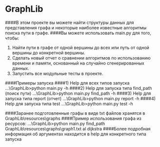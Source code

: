 # GraphLib
####В этом проекте вы можете найти структуры данных для представления графа и некоторые наиболее известные алгоритмы поиска пути в графе.
####Вы можете использовать main.py для того, чтобы:
1) Найти пути в графе от одной вершины до всех или путь от одной вершины до конкретной вершины.
2) Сделать новый отчет о сравнении алгоритмов по использованию времени и памяти, основанный на случайно сгенерированных данных.
3) Запустить все модульные тесты в проекте.

####Примеры запуска
####1) Help для всех типов запуска
...\GraphLib>python main.py -h
####2) Help для запуска типа find_path (поиск пути)
...\GraphLib>python main.py find_path -h
####3) Help для запуска типа report (отчет)
...\GraphLib>python main.py report -h
####4) Help для запуска типа test
...\GraphLib>python main.py test -h

####Заранее подготовленные графы в виде txt файлов хранятся в GraphLib\resources\graphs
####Пример использования графа из ресурсов:
...\GraphLib>python main.py find_path GraphLib\resources\graphs\graph1.txt al dijkstra
####Более подробная информация об аргументах находится в help для конкретного типа запуска
